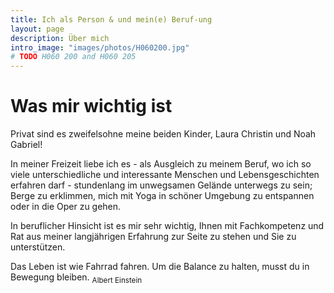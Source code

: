```yaml
---
title: Ich als Person & und mein(e) Beruf-ung
layout: page
description: Über mich
intro_image: "images/photos/H060200.jpg"
# TODO H060 200 and H060 205
---
```


# Was mir wichtig ist

Privat sind es zweifelsohne meine beiden Kinder, Laura Christin und Noah Gabriel!

In meiner Freizeit liebe ich es -  als Ausgleich zu meinem Beruf, wo ich so viele  unterschiedliche und interessante Menschen und Lebensgeschichten erfahren darf -  stundenlang im unwegsamen Gelände unterwegs zu sein; Berge zu erklimmen, mich mit Yoga in schöner Umgebung zu entspannen oder in die Oper zu gehen.

In beruflicher Hinsicht ist es mir sehr wichtig, Ihnen mit Fachkompetenz und Rat aus meiner langjährigen Erfahrung zur Seite zu stehen und Sie zu unterstützen.

Das Leben ist wie Fahrrad fahren. Um die Balance zu halten, musst du in Bewegung bleiben. <sub>Albert Einstein</sub>